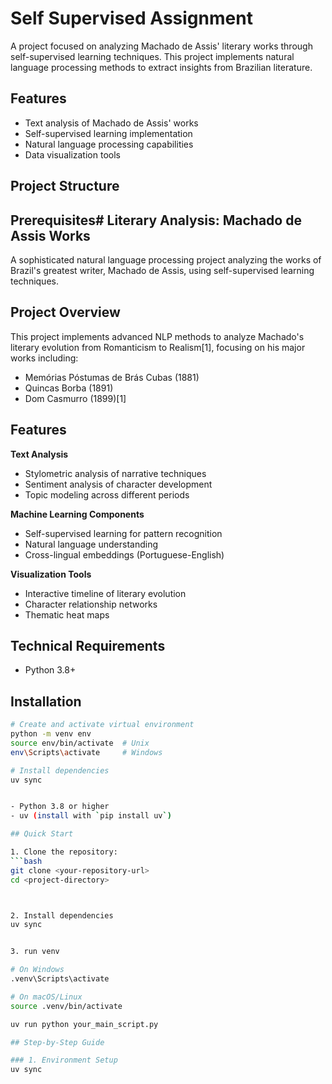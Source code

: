 # Self Supervised Assignment

A project focused on analyzing Machado de Assis' literary works through self-supervised learning techniques. This project implements natural language processing methods to extract insights from Brazilian literature.

## Features
- Text analysis of Machado de Assis' works
- Self-supervised learning implementation
- Natural language processing capabilities
- Data visualization tools

## Project Structure


## Prerequisites# Literary Analysis: Machado de Assis Works

A sophisticated natural language processing project analyzing the works of Brazil's greatest writer, Machado de Assis, using self-supervised learning techniques.

## Project Overview

This project implements advanced NLP methods to analyze Machado's literary evolution from Romanticism to Realism[1], focusing on his major works including:

- Memórias Póstumas de Brás Cubas (1881)
- Quincas Borba (1891)
- Dom Casmurro (1899)[1]

## Features

**Text Analysis**
- Stylometric analysis of narrative techniques
- Sentiment analysis of character development
- Topic modeling across different periods

**Machine Learning Components**
- Self-supervised learning for pattern recognition
- Natural language understanding
- Cross-lingual embeddings (Portuguese-English)

**Visualization Tools**
- Interactive timeline of literary evolution
- Character relationship networks
- Thematic heat maps

## Technical Requirements

- Python 3.8+


## Installation

```bash
# Create and activate virtual environment
python -m venv env
source env/bin/activate  # Unix
env\Scripts\activate     # Windows

# Install dependencies
uv sync


- Python 3.8 or higher
- uv (install with `pip install uv`)

## Quick Start

1. Clone the repository:
```bash
git clone <your-repository-url>
cd <project-directory>



2. Install dependencies
uv sync


3. run venv

# On Windows
.venv\Scripts\activate

# On macOS/Linux
source .venv/bin/activate

uv run python your_main_script.py

## Step-by-Step Guide

### 1. Environment Setup
uv sync